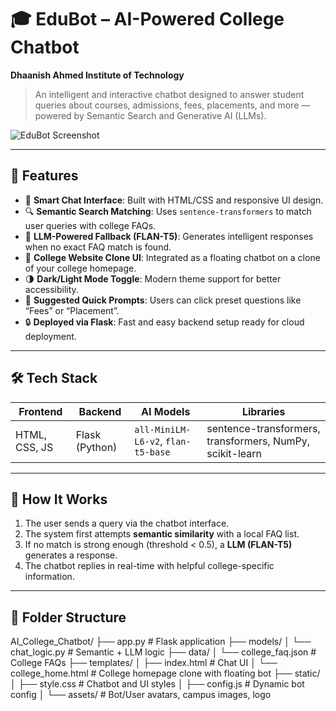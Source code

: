 # 🎓 EduBot – AI-Powered College Chatbot  
**Dhaanish Ahmed Institute of Technology**

> An intelligent and interactive chatbot designed to answer student queries about courses, admissions, fees, placements, and more — powered by Semantic Search and Generative AI (LLMs).

![EduBot Screenshot](static/assets/Screen.png) 

---

## 🚀 Features

- 💬 **Smart Chat Interface**: Built with HTML/CSS and responsive UI design.
- 🔍 **Semantic Search Matching**: Uses `sentence-transformers` to match user queries with college FAQs.
- 🤖 **LLM-Powered Fallback (FLAN-T5)**: Generates intelligent responses when no exact FAQ match is found.
- 📁 **College Website Clone UI**: Integrated as a floating chatbot on a clone of your college homepage.
- 🌗 **Dark/Light Mode Toggle**: Modern theme support for better accessibility.
- 📌 **Suggested Quick Prompts**: Users can click preset questions like “Fees” or “Placement”.
- 🔒 **Deployed via Flask**: Fast and easy backend setup ready for cloud deployment.

---

## 🛠️ Tech Stack

| Frontend | Backend | AI Models | Libraries |
|----------|---------|-----------|-----------|
| HTML, CSS, JS | Flask (Python) | `all-MiniLM-L6-v2`, `flan-t5-base` | sentence-transformers, transformers, NumPy, scikit-learn |

---

## 🧠 How It Works

1. The user sends a query via the chatbot interface.
2. The system first attempts **semantic similarity** with a local FAQ list.
3. If no match is strong enough (threshold < 0.5), a **LLM (FLAN-T5)** generates a response.
4. The chatbot replies in real-time with helpful college-specific information.

---

## 📂 Folder Structure

AI_College_Chatbot/ ├── app.py # Flask application ├── models/ │ └── chat_logic.py # Semantic + LLM logic ├── data/ │ └── college_faq.json # College FAQs ├── templates/ │ ├── index.html # Chat UI │ └── college_home.html # College homepage clone with floating bot ├── static/ │ ├── style.css # Chatbot and UI styles │ ├── config.js # Dynamic bot config │ └── assets/ # Bot/User avatars, campus images, logo
